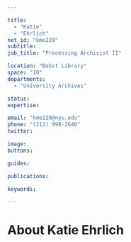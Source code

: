 ```yaml
---

title:
  - "Katie"
  - "Ehrlich"
net_id: "kme229"
subtitle: 
job_title: "Processing Archivist II"

location: "Bobst Library"
space: "10"
departments:
  - "University Archives"

status: 
expertise:

email: "kme229@nyu.edu"
phone: "(212) 998-2646"
twitter: 

image: 
buttons:

guides:

publications:

keywords:

---
```


# About Katie Ehrlich


